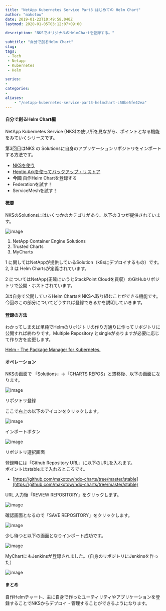 ```yaml
---
title: "NetApp Kubernetes Service Part3 はじめての Helm Chart"
author: "makotow"
date: 2019-01-22T10:49:58.040Z
lastmod: 2020-01-05T03:12:07+09:00

description: "NKSでオリジナルのHelmChartを登録する。"

subtitle: "自分で創るHelm Chart"
slug: 
tags:
 - Tech
 - Netapp
 - Kubernetes
 - Helm

series:
-
categories:
-
aliases:
    - "/netapp-kubernetes-service-part3-helmchart-c50be5fe42ea"
---
```


#### 自分で創るHelm Chart編

NetApp Kubernetes Service (NKS)の使い所を見ながら、ポイントとなる機能をみていくシリーズです。

第3回目はNKS の Solutionsに自身のアプリケーションリポジトリをインポートする方法です。

*   [NKSを使う](https://medium.com/makotows-blog/netapp-kubernetes-service-part1-nks-179211138638)
*   [Heptio Arkを使ってバックアップ・リストア](https://medium.com/makotows-blog/netapp-kubernetes-service-part2-kubernetes-backup-restore-with-heptio-ark-a0b5e24597c1)
*   **今回** 自作Helm Chartを登録する
*   Federationを試す！
*   ServiceMeshを試す！
<!--more-->
<!--toc-->
#### 概要

NKSのSolutionsにはいくつかのカテゴリがあり、以下の３つが提供されています。


![image](/posts/2019/01/22/netapp-kubernetes-service-part3-はじめての-helm-chart/images/1.jpeg#layoutTextWidth)



1.  NetApp Container Engine Solutions
2.  Trusted Charts
3.  MyCharts

1 に関してはNetAppが提供しているSolution（k8sにデプロイするもの）です。  
 2, 3 は Helm Chartsが定義されています。

2 についてはNetApp(正確にいうとStackPoint Cloudを買収）のGitHubリポジトリで公開・ホストされています。

3は自身で公開しているHelm ChartsをNKSへ取り組むことができる機能です。  
 今回のこの部分についてどうすれば登録できるかを説明していきます。

#### 登録の方法

わかってしまえば単純でHelmのリポジトリの作り方通りに作ってリポジトリに公開すれば終わりです。Multiple Repository とsingleがありますが必要に応じて作り方を変更します。

[Helm - The Package Manager for Kubernetes.](https://docs.helm.sh/developing_charts/)


#### オペレーション

NKSの画面で 「Solutions」-&gt;「CHARTS REPOS」と遷移後、以下の画面になります。


![image](/posts/2019/01/22/netapp-kubernetes-service-part3-はじめての-helm-chart/images/2.jpeg#layoutTextWidth)

リポジトリ登録



ここで右上の以下のアイコンをクリックします。


![image](/posts/2019/01/22/netapp-kubernetes-service-part3-はじめての-helm-chart/images/3.jpeg#layoutTextWidth)

インポートボタン



![image](/posts/2019/01/22/netapp-kubernetes-service-part3-はじめての-helm-chart/images/4.jpeg#layoutTextWidth)

リポジトリ選択画面



登録時には「Github Repository URL」に以下のURLを入れます。  
 ポイントはstableまで入れるところです。

*   [https://github.com/makotow/ndx-charts/tree/master/stable](https://github.com/makotow/ndx-charts/tree/master/stable)

URL 入力後「REVIEW REPOSITORY」をクリックします。


![image](/posts/2019/01/22/netapp-kubernetes-service-part3-はじめての-helm-chart/images/5.jpeg#layoutTextWidth)



確認画面となるので「SAVE REPOSITORY」をクリックします。


![image](/posts/2019/01/22/netapp-kubernetes-service-part3-はじめての-helm-chart/images/6.jpeg#layoutTextWidth)



少し待つと以下の画面となりインポート成功です。


![image](/posts/2019/01/22/netapp-kubernetes-service-part3-はじめての-helm-chart/images/7.jpeg#layoutTextWidth)



MyChartにもJenkinsが登録されました。（自身のリポジトリにJenkinsを作った）


![image](/posts/2019/01/22/netapp-kubernetes-service-part3-はじめての-helm-chart/images/8.jpeg#layoutTextWidth)



#### まとめ

自作Helmチャート、主に自身で作ったユーティリティやアプリケーションを登録することでNKSからデプロイ・管理することができるようになります。
